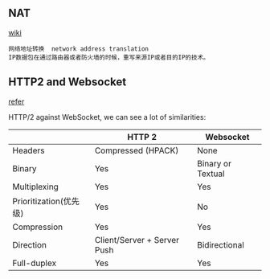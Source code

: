 ## NAT
[wiki](https://zh.wikipedia.org/wiki/%E7%BD%91%E7%BB%9C%E5%9C%B0%E5%9D%80%E8%BD%AC%E6%8D%A2)
```
网络地址转换  network address translation
IP数据包在通过路由器或者防火墙的时候，重写来源IP或者目的IP的技术。
```

## HTTP2 and Websocket
[refer](https://www.infoq.com/articles/websocket-and-http2-coexist/)

HTTP/2 against WebSocket, we can see a lot of similarities:

||HTTP 2|Websocket|
|--|--|--|
|Headers|Compressed (HPACK)|None|
|Binary|Yes|Binary or Textual|
|Multiplexing|Yes|Yes|
|Prioritization(优先级)|Yes|No|
|Compression|Yes|Yes|
|Direction|Client/Server + Server Push|Bidirectional|
|Full-duplex|Yes|Yes|
